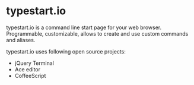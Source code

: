 # typestart.io

typestart.io is a command line start page for your web browser. Programmable, customizable, allows to create and use custom commands and aliases.

typestart.io uses following open source projects:
* jQuery Terminal
* Ace editor
* CoffeeScript